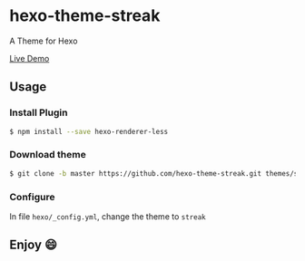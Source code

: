 # hexo-theme-streak
A Theme for Hexo

[Live Demo](https://mskimizd.github.io/)

## Usage

### Install Plugin

```bash
$ npm install --save hexo-renderer-less
```

### Download theme

```bash
$ git clone -b master https://github.com/hexo-theme-streak.git themes/streak
```

### Configure

In file `hexo/_config.yml`, change the theme to `streak`

## Enjoy :smile:

